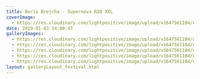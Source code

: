```yaml
---
title: Boris Brejcha - Supernova RIO XXL
coverImage:
  - https://res.cloudinary.com/lightpositive/image/upload/v1647561104/uploads/Boris%20Brejcha%20-%20Supernova%20RIO%20XXL/boris4.jpg
date: 2019-01-03 14:00:47
galleryImages: 
  - https://res.cloudinary.com/lightpositive/image/upload/v1647561104/uploads/Boris%20Brejcha%20-%20Supernova%20RIO%20XXL/boris2.jpg
  - https://res.cloudinary.com/lightpositive/image/upload/v1647561104/uploads/Boris%20Brejcha%20-%20Supernova%20RIO%20XXL/Boris.jpg
  - https://res.cloudinary.com/lightpositive/image/upload/v1647561104/uploads/Boris%20Brejcha%20-%20Supernova%20RIO%20XXL/boris3.jpg
  - https://res.cloudinary.com/lightpositive/image/upload/v1647561104/uploads/Boris%20Brejcha%20-%20Supernova%20RIO%20XXL/boris5.jpg
  - https://res.cloudinary.com/lightpositive/image/upload/v1647561104/uploads/Boris%20Brejcha%20-%20Supernova%20RIO%20XXL/boris4.jpg
layout: galleryLayout_festival.html
---
```


